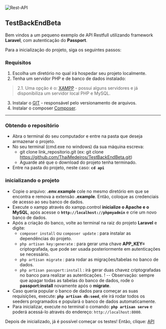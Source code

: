 ![Rest-API](https://user-images.githubusercontent.com/23063152/84206685-100f5000-aa86-11ea-9289-0e3d8d0acfd7.png)

## TestBackEndBeta
Bem vindos a um pequeno exemplo de API Restfull utilizando framework **Laravel**, 
com autenticação do **Passport**.

Para a inicialização do projeto, siga os seguintes passos:

### Requisitos

1. Escolha um diretório no qual irá hospedar seu projeto localmente.
2. Tenha um servidor PHP e de banco de dados instalado:
> 2.1. Uma opção é o: [XAMPP](https://www.apachefriends.org/) - possui alguns servidores e já disponibiliza um servidor local PHP e MySQL.
3. Instalar o [GIT](https://git-scm.com/)  - responsável pelo versionamento de arquivos.
4. Instalar o composer [Composer](https://getcomposer.org/).

___

### Obtendo o repositório

+ Abra o terminal do seu computador e entre na pasta que deseja armazenar o projeto.
+ No seu terminal (cmd.exe no windows) da sua máquina escreva:
  - git clone link_repositorio.git (ex: git clone https://github.com/ThaiMedeiros/TestBackEndBeta.git)
  - Aguarde até que o download do projeto tenha terminado.
+ Entre na pasta do projeto, neste caso: **``cd api``**

### inicializando o projeto

+ Copie o arquivo: **.env.example** cole no mesmo diretório em que se encontra e remova a extensão **.example**. Então, coloque as credenciais de acesso ao seu banco de dados. 
+ Execute o xampp através do xampp.control **inicialize o Apache e o MySQL**, após acesse o **``http://localhost://phpmyadmin``** e crie um novo banco de dados.
+ Após a criação do banco, volte ao terminal na raiz do projeto **Laravel** e digite:
  - ``composer install`` ou ``composer update`` : para instalar as dependências do projeto.
  - ``php artisan key:generate`` : para gerar uma chave **APP_KEY=** criptografada, que pode ser usada posteriormente em autenticações se necessário.
  - ``php artisan migrate`` : para rodar as migrações/tabelas no banco de dados.
  - ``php artisan passport:install`` : irá gerar duas chavez criptografadas no banco para realizar as autenticações. 
  ! -- Observação: sempre que apagar todas as tabelas do banco de dados, rode o **passport:install** novamente após o **migrate**.
+ Caso queria popular o banco de dados para começar as suas requisições, execute: **``php artisan db:seed``**, ele irá rodar todos os seeders programados e populará o banco de dados automaticamente.
+ Para inicializar, execute no terminal o comando: **``php artisan serve``** e poderá acessá-lo através do endereço: ``http://localhost:8000``.

Depois de inicializado, já é possível começar os testes! Então, clique: [API](https://github.com/ThaiMedeiros/TestBackEndBeta/edit/master/api/README.md)
